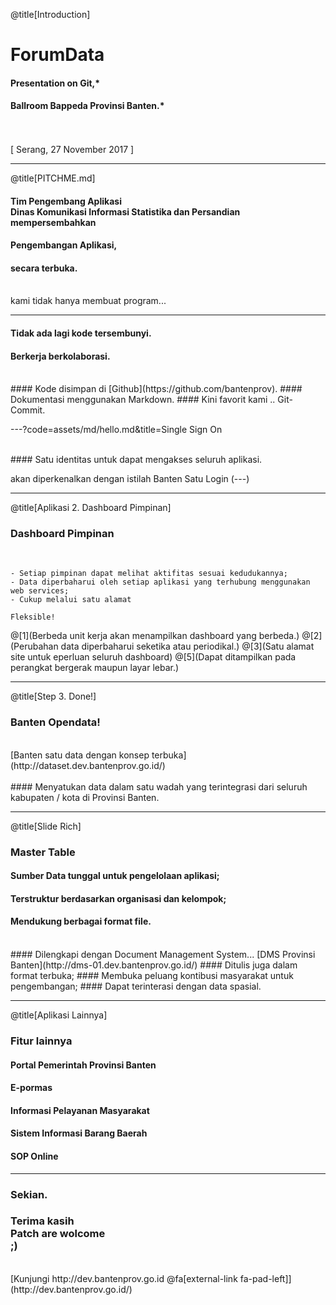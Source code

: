 @title[Introduction]

# Forum<span class="gold">Data</span>

#### Presentation on Git,*
#### Ballroom Bappeda Provinsi Banten.*
<br>
<br>
<span class="byline">[ Serang, 27 November 2017 ]</span>

---

@title[PITCHME.md]

#### Tim Pengembang Aplikasi <div class="gold">Dinas Komunikasi Informasi Statistika dan Persandian</div> mempersembahkan
#### Pengembangan Aplikasi,
#### secara terbuka.
<br>
<span class="aside">kami tidak hanya membuat program...</span>

---

#### Tidak ada lagi <span class="gray">kode tersembunyi</span>.
#### Berkerja <span class="gray">berkolaborasi</span>.
<br>
#### Kode disimpan di <span class="gold">[Github](https://github.com/bantenprov)</span>.
#### Dokumentasi menggunakan <span class="gold">Markdown</span>.
#### Kini favorit kami .. <span class="gold">Git-Commit</span>.

---?code=assets/md/hello.md&title=Single Sign On

<br>
#### Satu identitas untuk dapat mengakses seluruh aplikasi.

<span class="aside">akan diperkenalkan dengan istilah Banten Satu Login (---)</span>

---

@title[Aplikasi 2. Dashboard Pimpinan]

### <span class="gold">Dashboard Pimpinan</span>
<br>

```shell
- Setiap pimpinan dapat melihat aktifitas sesuai kedudukannya;
- Data diperbaharui oleh setiap aplikasi yang terhubung menggunakan web services;
- Cukup melalui satu alamat

Fleksible!
```

@[1](Berbeda unit kerja akan menampilkan dashboard yang berbeda.)
@[2](Perubahan data diperbaharui seketika atau periodikal.)
@[3](Satu alamat site untuk eperluan seluruh dashboard)
@[5](Dapat ditampilkan pada perangkat bergerak maupun layar lebar.)

---

@title[Step 3. Done!]

### <span class="gold">Banten Opendata!</span>
<br>
[Banten satu data dengan konsep terbuka](http://dataset.dev.bantenprov.go.id/)
<br>
<br>
#### Menyatukan data dalam satu wadah yang terintegrasi dari seluruh kabupaten / kota di Provinsi Banten.

---

@title[Slide Rich]

### <span class="gold">Master Table</span>

#### Sumber Data tunggal untuk pengelolaan aplikasi;
#### Terstruktur berdasarkan organisasi dan kelompok;
#### Mendukung berbagai format file.
<br>
#### <span class="gold">Dilengkapi dengan Document Management System...</span>
[DMS Provinsi Banten](http://dms-01.dev.bantenprov.go.id/)
#### Ditulis juga dalam format terbuka;
#### Membuka peluang kontibusi masyarakat untuk pengembangan;
#### Dapat terinterasi dengan data spasial.

---

@title[Aplikasi Lainnya]

### <span class="gold">Fitur lainnya</span>

#### Portal Pemerintah Provinsi Banten  
#### E-pormas
#### Informasi Pelayanan Masyarakat
#### Sistem Informasi Barang Baerah
#### SOP Online

---

### Sekian.
### Terima kasih <div class="gold">Patch are wolcome</div> ;)
<br>
[Kunjungi http://dev.bantenprov.go.id @fa[external-link fa-pad-left]](http://dev.bantenprov.go.id/)

